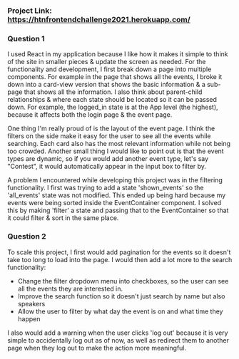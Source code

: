 ### Project Link: https://htnfrontendchallenge2021.herokuapp.com/
### Question 1
I used React in my application because I like how it makes it simple to think of the site in smaller pieces & update the screen as needed. For the functionality and development, I first break down a page into multiple components. For example in the page that shows all the events, I broke it down into a card-view version that shows the basic information & a sub-page that shows all the information.  I also think about parent-child relationships & where each state should be located so it can be passed down. For example, the logged_in state is at the App level (the highest), because it affects both the login page & the event page. 

One thing I'm really proud of is the layout of the event page. I think the filters on the side make it easy for the user to see all the events while searching. Each card also has the most relevant information while not being too crowded. Another small thing I would like to point out is that the event types are dynamic, so if you would add another event type, let's say "Contest", it would automatically appear in the input box to filter by. 

A problem I encountered while developing this project was in the filtering functionality. I first was trying to add a state 'shown_events' so the 'all_events' state was not modified. This ended up being hard because my events were being sorted inside the EventContainer component. I solved this by making 'filter' a state and passing that to the EventContainer so that it could filter & sort in the same place.

### Question 2
To scale this project, I first would add pagination for the events so it doesn't take too long to load into the page. I would then add a lot more to the search functionality:

 - Change the filter dropdown menu into checkboxes, so the user can see all the events they are interested in. 
 - Improve the search function so it doesn't just search by name but also speakers
 - Allow the user to filter by what day the event is on and what time they happen

I also would add a warning when the user clicks 'log out' because it is very simple to accidentally log out as of now, as well as redirect them to another page when they log out to make the action more meaningful.
